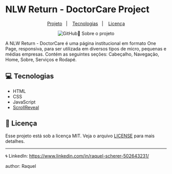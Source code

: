 # NLW Return - DoctorCare Project

<p align="center">
  <a href="#-sobre-o-projeto">Projeto</a>&nbsp;&nbsp;&nbsp;|&nbsp;&nbsp;&nbsp;
  <a href="#tecnologias">Tecnologias</a>&nbsp;&nbsp;&nbsp;|&nbsp;&nbsp;&nbsp;
  <a href="#-licença">Licença</a>
</p>

<p align="center">
 <img alt="GitHub" src=" >
</p>

## 📄 Sobre o projeto

A NLW Return - DoctorCare é uma página institucional em formato One Page, responsiva, para ser utilizada em diversos tipos de micro, pequenas e médias empresas. Contém as seguintes seções: Cabeçalho, Navegação, Home, Sobre, Serviços e Rodapé.

## 💻 Tecnologias

- HTML
- CSS
- JavaScript
- [ScrollReveal](https://scrollrevealjs.org/)

## 📜 Licença

Esse projeto está sob a licença MIT. Veja o arquivo [LICENSE](LICENSE) para mais detalhes.

---

🌀 LinkedIn: https://www.linkedin.com/in/raquel-scherer-502643231/


author: Raquel 
